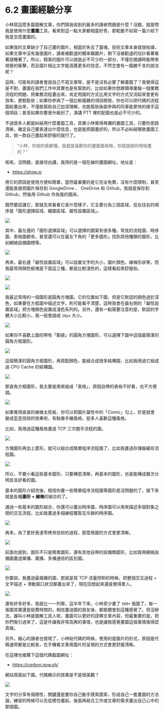 # 6.2 畫圖經驗分享

小林寫這麼多篇圖解文章，你們猜我收到的最多的讀者問題是什麼？沒錯，就是問我是使用什麼**畫圖**工具，看來對這一點大家都相當好奇，那乾脆不如寫一篇介紹下我是怎麼畫圖的。

如果我的文章缺少了自己畫的圖片，相當於失去了靈魂，技術文章本身就很枯燥，如果文章中沒有幾張圖片，讀者被勸退的概率飆飆升，剩下沒被勸退的估計看著看著就睡著了。所以，精美的圖片可以說是必不可少的一部分，不僅在閱讀時能帶來視覺的衝擊，而且圖片相比文字能涵蓋更多的信息，不然怎會有一圖勝千言的說法呢？

這時，可能有的讀者會說自己不寫文章呀，是不是沒有必要了解畫圖了？我覺得這是不對，畫圖在我們工作中其實也是有幫助的，比如如果你想跟領導彙報一個業務流程的問題，把業務流程畫出來，肯定用圖的方式比用文字的方式交流起來會更有效率，更輕鬆些；如果你參與了一個比較複雜的項目開發，你也可以把代碼的流程圖給畫出來，不僅能幫助自己加深理解，也能幫助後面參與的同事能更快的接手這個項目；甚至如果你要晉升級別了，演講 PTT 裡的配圖也是必不可少的。

不過很多人都是糾結用什麼畫圖工具，其實小林覺得再爛的畫圖工具，只要你思路清晰，確定自己要表達出什麼信息，也是能把圖畫好的，所以不必糾結哪款畫圖工具，挑一款自己畫起來舒服的就行了。

> “小林，你說的我都懂，我就是喜歡你的畫圖風格嘛，你就說說你用啥畫的？”

咳咳，沒問題，直接坦白講，我用的是一個在線的畫圖網址，地址是：
- *https://draw.io*

用它的原因是使用方便和簡單，當然最重要的是它完全免費，沒有什麼限制，甚至還能直接把圖片保存到 GoogleDrive 、 OneDrive 和 Github，我就是保存到 Github，然後用 Github 作為我的圖床。


既然要認識它，那就先來看看它長什麼樣子，它主要分為三個區域，從左往右的順序是「圖形選擇區域、繪圖區域、屬性設置區域」。

![](https://cdn.jsdelivr.net/gh/xiaolincoder/ImageHost3@main/%E5%85%B6%E4%BB%96/正面圖.png)

其中，最左邊的「圖形選擇區域」可以選擇的圖案有很多種，常見的流程圖、時序圖、表格圖都有，甚至還可以在最左下角的「更多圖形」找到其他種類的圖形，比如網絡設備圖標等。

![](https://cdn.jsdelivr.net/gh/xiaolincoder/ImageHost3@main/%E5%85%B6%E4%BB%96/圖形選擇.png)

再來，最右邊「屬性設置區域」可以設置文字的大小，圖片顏色、線條形狀等，而我最常用顏色板塊是下面這三種，都是比較淺色的，這樣看起來舒服些。

![](https://cdn.jsdelivr.net/gh/xiaolincoder/ImageHost3@main/%E5%85%B6%E4%BB%96/淺色風格2.png)

![](https://cdn.jsdelivr.net/gh/xiaolincoder/ImageHost3@main/%E5%85%B6%E4%BB%96/深淺色風格.png)

我最近常用的一個圖形是圓角方塊圖，它的位置如下圖，但是它默認的顏色過於深色，如果要在方框圖中描述文字，則可能看不清楚，這時我會在最右側的「屬性設置區域」把方塊顏色設置成淺色系列的。另外，還有一點需要注意的是，默認的字體大小比較小，我一般會調成 `16px` 大小。

![](https://cdn.jsdelivr.net/gh/xiaolincoder/ImageHost3@main/%E5%85%B6%E4%BB%96/常用的方塊.png)

如果你不喜歡上圖的帶有「劃痕」的圓角方塊圖形，可以選擇下圖中這個最簡潔的圓角方框圖形。

![](https://cdn.jsdelivr.net/gh/xiaolincoder/ImageHost3@main/%E5%85%B6%E4%BB%96/圓角方塊圖形.png)

這個簡潔的圓角方框圖形，再搭配顏色，能組合成很多結構圖，比如我用過它組成過 CPU Cache 的結構圖。

![](https://cdn.jsdelivr.net/gh/xiaolincoder/ImageHost2/操作系統/存儲結構/CPU-Cache.png)

那直角方框圖形，我主要是用來組成「表格」，原因自帶的表格不好看，也不方便調。

![](https://cdn.jsdelivr.net/gh/xiaolincoder/ImageHost3@main/%E5%85%B6%E4%BB%96/表格.png)

如果覺得直直的線條太死板，你可以把圖片屬性中的「*Comic*」勾上，於是就會變成歪歪扭扭的效果啦，有點像手繪風格，挺多人喜歡這種風格。

比如，我用過這種風格畫過 TCP 三次握手流程的圖。

![](https://cdn.jsdelivr.net/gh/xiaolincoder/ImageHost2/%E8%AE%A1%E7%AE%97%E6%9C%BA%E7%BD%91%E7%BB%9C/TCP-%E4%B8%89%E6%AC%A1%E6%8F%A1%E6%89%8B%E5%92%8C%E5%9B%9B%E6%AC%A1%E6%8C%A5%E6%89%8B/14.jpg)

方塊圖形再加上菱形，就可以組合成簡單程序流程圖了，比如我畫過存儲器緩存流程圖。

![](https://cdn.jsdelivr.net/gh/xiaolincoder/ImageHost2/操作系統/存儲結構/緩存體系.png)

所以，不要小看這些基本圖形，只要構思清晰，再基本的圖形，也是能構成層次分明並且好看的圖。

基本的圖形介紹完後，相信你畫一些簡單程序流程圖等圖形是沒問題的了，接下來就是各種**圖形 + 線條**的組合的了。

通過一些基本的圖形組合，你還可以畫出時序圖，時序圖可以用來描述多個對象之間的交互流程，比如我畫過多個線程獲取互斥鎖的時序圖。

![](https://cdn.jsdelivr.net/gh/xiaolincoder/ImageHost2/操作系統/鎖/互斥鎖工作流程.png)

再來，為了更好表達零拷貝技術的過程，那麼用圖的方式會更清晰。

![](https://cdn.jsdelivr.net/gh/xiaolincoder/ImageHost2/%E6%93%8D%E4%BD%9C%E7%B3%BB%E7%BB%9F/%E9%9B%B6%E6%8B%B7%E8%B4%9D/senfile-%E9%9B%B6%E6%8B%B7%E8%B4%9D.png)

前面也提到，圖形不只是簡單圖形，還有其他自帶的設備類圖形，比如我用網絡設備圖畫過單播、廣播、多播通信的區別圖。

![](https://cdn.jsdelivr.net/gh/xiaolincoder/ImageHost/%E8%AE%A1%E7%AE%97%E6%9C%BA%E7%BD%91%E7%BB%9C/IP/13.jpg)

你要說，我畫過最複雜的圖，那就是寫 TCP 流量控制的時候，把整個交互過程 + 文字描述 + 滑動窗口狀況都畫出來了，現在回想起來還是覺得累人。

![](https://cdn.jsdelivr.net/gh/xiaolincoder/ImageHost2/%E8%AE%A1%E7%AE%97%E6%9C%BA%E7%BD%91%E7%BB%9C/TCP-%E5%8F%AF%E9%9D%A0%E7%89%B9%E6%80%A7/22.jpg)

還有好多好多，我就比一一列舉，這半年下來，小林至少畫了 `500+` 張圖了，每一張圖其實還是挺費時間的，相信畫過圖的朋友後，都能體會到這種感覺了。但沒辦法，誰叫小林是圖解工具人呢，畫圖可以更好的詮釋文章內容，但最重要的是，把你們吸引過來了，這是件讓我非常高興的事情，也是讓我感覺畫圖這個事情值得認真做。

另外，細心的讀者也發現了，小林貼代碼的時候，使用的是圖片的形式，原因是代碼通常都是比較長，在手機看文章用圖片的呈現的方式會更舒服清晰。

在這裡也推薦下這個代碼截圖網址：
- *https://carbon.now.sh/*

網站頁面如下圖，代碼顯示的效果是不是很美觀？

![](https://cdn.jsdelivr.net/gh/xiaolincoder/ImageHost3@main/%E5%85%B6%E4%BB%96/carbon.png)

文字的分享有侷限性，關鍵還是要你自己動手摸索摸索，形成自己一套畫圖的方法論，練習的時候可以先從模仿畫起，後面再結合工作或文章的需求畫出自己心中的那個圖。